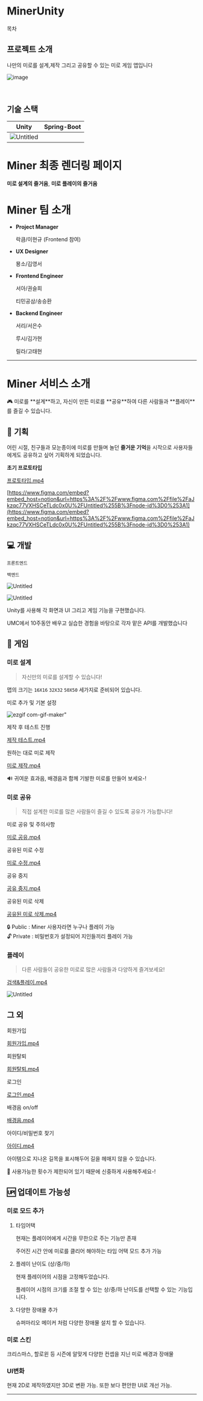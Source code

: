 # MinerUnity

목차

## 프로젝트 소개

<p align="justify">
 나만의 미로를 설계,제작 그리고 공유할 수 있는 미로 게임 앱입니다
</p>

![image](https://user-images.githubusercontent.com/77333310/208292316-60767263-ced4-4ee8-b6e1-147305351b4a.png)


<br>

## 기술 스택

| Unity | Spring-Boot |
| :--------: | :--------: |
|  ![Untitled](https://s3-us-west-2.amazonaws.com/secure.notion-static.com/c7d1bf8c-4f5d-49b2-8a82-7b2d4c42d205/Untitled.png) |     |  ![Untitled](https://s3-us-west-2.amazonaws.com/secure.notion-static.com/c56a7984-047c-48a6-9101-d32b961d0e12/Untitled.png)|




# Miner 최종 렌더링 페이지

**미로 설계의 즐거움**, **미로 플레이의 즐거움**

# Miner 팀 소개

- **Project Manager**
    
    락큼/이현규
    (Frontend 참여)
    

- **UX Designer**
    
    묭소/김영서
    

- **Frontend Engineer**
    
    서아/권슬희
    
    티민공삼/송승환
    

- **Backend Engineer**
    
    서리/서은수
    
    루시/김가현
    
    릴라/고태현
    

---

# Miner 서비스 소개

<aside>
🎮 미로를 **설계**하고, 자신이 만든 미로를 **공유**하여 다른 사람들과 **플레이**를 즐길 수 있습니다.

</aside>

## 📝 기획

어린 시절, 친구들과 모눈종이에 미로를 만들며 놀던 **즐거운 기억**을 시작으로 사용자들에게도 공유하고 싶어 기획하게 되었습니다.

**초기 프로토타입**

[프로토타입.mp4](Miner%20%E1%84%8E%E1%85%AC%E1%84%8C%E1%85%A9%E1%86%BC%20%E1%84%85%E1%85%A6%E1%86%AB%E1%84%83%E1%85%A5%E1%84%85%E1%85%B5%E1%86%BC%20%E1%84%91%E1%85%A6%E1%84%8B%E1%85%B5%E1%84%8C%E1%85%B5%203fa26fd11c7f4703acf918d734d80099/%ED%94%84%EB%A1%9C%ED%86%A0%ED%83%80%EC%9E%85.mp4)

[https://www.figma.com/embed?embed_host=notion&url=https%3A%2F%2Fwww.figma.com%2Ffile%2FaJkzqc77VXHSCeTLdc0x0U%2FUntitled%255B%3Fnode-id%3D0%253A1](https://www.figma.com/embed?embed_host=notion&url=https%3A%2F%2Fwww.figma.com%2Ffile%2FaJkzqc77VXHSCeTLdc0x0U%2FUntitled%255B%3Fnode-id%3D0%253A1)

## 💻 개발

`프론트엔드`

`백엔드`

![Untitled](Miner%20%E1%84%8E%E1%85%AC%E1%84%8C%E1%85%A9%E1%86%BC%20%E1%84%85%E1%85%A6%E1%86%AB%E1%84%83%E1%85%A5%E1%84%85%E1%85%B5%E1%86%BC%20%E1%84%91%E1%85%A6%E1%84%8B%E1%85%B5%E1%84%8C%E1%85%B5%203fa26fd11c7f4703acf918d734d80099/Untitled.png)

![Untitled](Miner%20%E1%84%8E%E1%85%AC%E1%84%8C%E1%85%A9%E1%86%BC%20%E1%84%85%E1%85%A6%E1%86%AB%E1%84%83%E1%85%A5%E1%84%85%E1%85%B5%E1%86%BC%20%E1%84%91%E1%85%A6%E1%84%8B%E1%85%B5%E1%84%8C%E1%85%B5%203fa26fd11c7f4703acf918d734d80099/Untitled%201.png)

Unity를 사용해 각 화면과 UI 그리고 게임 기능을 구현했습니다.

UMC에서 10주동안 배우고 실습한 경험을 바탕으로 각자 맡은 API를 개발했습니다

## 💫 게임

### 미로 설계

> 자신만의 미로를 설계할 수 있습니다!
> 

맵의 크기는 `16X16`  `32X32` `50X50` 세가지로 준비되어 있습니다.

미로 추가 및 기본 설정

![ezgif com-gif-maker](https://user-images.githubusercontent.com/77333310/208292535-c7bf56b0-92aa-4d47-9c26-fd65da555869.gif)"


제작 후 테스트 진행

[제작 테스트.mp4](Miner%20%E1%84%8E%E1%85%AC%E1%84%8C%E1%85%A9%E1%86%BC%20%E1%84%85%E1%85%A6%E1%86%AB%E1%84%83%E1%85%A5%E1%84%85%E1%85%B5%E1%86%BC%20%E1%84%91%E1%85%A6%E1%84%8B%E1%85%B5%E1%84%8C%E1%85%B5%203fa26fd11c7f4703acf918d734d80099/%EC%A0%9C%EC%9E%91_%ED%85%8C%EC%8A%A4%ED%8A%B8.mp4)

원하는 대로 미로 제작

[미로 제작.mp4](Miner%20%E1%84%8E%E1%85%AC%E1%84%8C%E1%85%A9%E1%86%BC%20%E1%84%85%E1%85%A6%E1%86%AB%E1%84%83%E1%85%A5%E1%84%85%E1%85%B5%E1%86%BC%20%E1%84%91%E1%85%A6%E1%84%8B%E1%85%B5%E1%84%8C%E1%85%B5%203fa26fd11c7f4703acf918d734d80099/%EB%AF%B8%EB%A1%9C_%EC%A0%9C%EC%9E%91.mp4)

<aside>
🔊 귀여운 효과음, 배경음과 함께 기발한 미로를 만들어 보세요-!

</aside>

### **미로 공유**

> 직접 설계한 미로를 많은 사람들이 즐길 수 있도록 공유가 가능합니다!
> 

미로 공유 및 주의사항

[미로 공유.mp4](Miner%20%E1%84%8E%E1%85%AC%E1%84%8C%E1%85%A9%E1%86%BC%20%E1%84%85%E1%85%A6%E1%86%AB%E1%84%83%E1%85%A5%E1%84%85%E1%85%B5%E1%86%BC%20%E1%84%91%E1%85%A6%E1%84%8B%E1%85%B5%E1%84%8C%E1%85%B5%203fa26fd11c7f4703acf918d734d80099/%EB%AF%B8%EB%A1%9C_%EA%B3%B5%EC%9C%A0.mp4)

공유된 미로 수정

[미로 수정.mp4](Miner%20%E1%84%8E%E1%85%AC%E1%84%8C%E1%85%A9%E1%86%BC%20%E1%84%85%E1%85%A6%E1%86%AB%E1%84%83%E1%85%A5%E1%84%85%E1%85%B5%E1%86%BC%20%E1%84%91%E1%85%A6%E1%84%8B%E1%85%B5%E1%84%8C%E1%85%B5%203fa26fd11c7f4703acf918d734d80099/%EB%AF%B8%EB%A1%9C_%EC%88%98%EC%A0%95.mp4)

공유 중지

[공유 중지.mp4](Miner%20%E1%84%8E%E1%85%AC%E1%84%8C%E1%85%A9%E1%86%BC%20%E1%84%85%E1%85%A6%E1%86%AB%E1%84%83%E1%85%A5%E1%84%85%E1%85%B5%E1%86%BC%20%E1%84%91%E1%85%A6%E1%84%8B%E1%85%B5%E1%84%8C%E1%85%B5%203fa26fd11c7f4703acf918d734d80099/%EA%B3%B5%EC%9C%A0_%EC%A4%91%EC%A7%80.mp4)

공유된 미로 삭제

[공유된 미로 삭제.mp4](Miner%20%E1%84%8E%E1%85%AC%E1%84%8C%E1%85%A9%E1%86%BC%20%E1%84%85%E1%85%A6%E1%86%AB%E1%84%83%E1%85%A5%E1%84%85%E1%85%B5%E1%86%BC%20%E1%84%91%E1%85%A6%E1%84%8B%E1%85%B5%E1%84%8C%E1%85%B5%203fa26fd11c7f4703acf918d734d80099/%EA%B3%B5%EC%9C%A0%EB%90%9C_%EB%AF%B8%EB%A1%9C_%EC%82%AD%EC%A0%9C.mp4)

<aside>
🔒 Public : Miner 사용자라면 누구나 플레이 가능

</aside>

<aside>
🔓 Private : 비밀번호가 설정되어 지인들끼리 플레이 가능

</aside>

### **플레이**

> 다른 사람들이 공유한 미로로 많은 사람들과 다양하게 즐겨보세요!
> 

[검색&플레이.mp4](Miner%20%E1%84%8E%E1%85%AC%E1%84%8C%E1%85%A9%E1%86%BC%20%E1%84%85%E1%85%A6%E1%86%AB%E1%84%83%E1%85%A5%E1%84%85%E1%85%B5%E1%86%BC%20%E1%84%91%E1%85%A6%E1%84%8B%E1%85%B5%E1%84%8C%E1%85%B5%203fa26fd11c7f4703acf918d734d80099/%EA%B2%80%EC%83%89%ED%94%8C%EB%A0%88%EC%9D%B4.mp4)

![Untitled](Miner%20%E1%84%8E%E1%85%AC%E1%84%8C%E1%85%A9%E1%86%BC%20%E1%84%85%E1%85%A6%E1%86%AB%E1%84%83%E1%85%A5%E1%84%85%E1%85%B5%E1%86%BC%20%E1%84%91%E1%85%A6%E1%84%8B%E1%85%B5%E1%84%8C%E1%85%B5%203fa26fd11c7f4703acf918d734d80099/Untitled%202.png)

## 그 외

회원가입

[회원가입.mp4](Miner%20%E1%84%8E%E1%85%AC%E1%84%8C%E1%85%A9%E1%86%BC%20%E1%84%85%E1%85%A6%E1%86%AB%E1%84%83%E1%85%A5%E1%84%85%E1%85%B5%E1%86%BC%20%E1%84%91%E1%85%A6%E1%84%8B%E1%85%B5%E1%84%8C%E1%85%B5%203fa26fd11c7f4703acf918d734d80099/%ED%9A%8C%EC%9B%90%EA%B0%80%EC%9E%85.mp4)

회원탈퇴

[회원탈퇴.mp4](Miner%20%E1%84%8E%E1%85%AC%E1%84%8C%E1%85%A9%E1%86%BC%20%E1%84%85%E1%85%A6%E1%86%AB%E1%84%83%E1%85%A5%E1%84%85%E1%85%B5%E1%86%BC%20%E1%84%91%E1%85%A6%E1%84%8B%E1%85%B5%E1%84%8C%E1%85%B5%203fa26fd11c7f4703acf918d734d80099/%ED%9A%8C%EC%9B%90%ED%83%88%ED%87%B4.mp4)

로그인

[로그인.mp4](Miner%20%E1%84%8E%E1%85%AC%E1%84%8C%E1%85%A9%E1%86%BC%20%E1%84%85%E1%85%A6%E1%86%AB%E1%84%83%E1%85%A5%E1%84%85%E1%85%B5%E1%86%BC%20%E1%84%91%E1%85%A6%E1%84%8B%E1%85%B5%E1%84%8C%E1%85%B5%203fa26fd11c7f4703acf918d734d80099/%EB%A1%9C%EA%B7%B8%EC%9D%B8.mp4)

배경음 on/off

[배경음.mp4](Miner%20%E1%84%8E%E1%85%AC%E1%84%8C%E1%85%A9%E1%86%BC%20%E1%84%85%E1%85%A6%E1%86%AB%E1%84%83%E1%85%A5%E1%84%85%E1%85%B5%E1%86%BC%20%E1%84%91%E1%85%A6%E1%84%8B%E1%85%B5%E1%84%8C%E1%85%B5%203fa26fd11c7f4703acf918d734d80099/%EB%B0%B0%EA%B2%BD%EC%9D%8C.mp4)

아이디/비밀번호 찾기

[아이디.mp4](Miner%20%E1%84%8E%E1%85%AC%E1%84%8C%E1%85%A9%E1%86%BC%20%E1%84%85%E1%85%A6%E1%86%AB%E1%84%83%E1%85%A5%E1%84%85%E1%85%B5%E1%86%BC%20%E1%84%91%E1%85%A6%E1%84%8B%E1%85%B5%E1%84%8C%E1%85%B5%203fa26fd11c7f4703acf918d734d80099/%EC%95%84%EC%9D%B4%EB%94%94.mp4)

아이템으로 지나온 길목을 표시해두어 길을 헤매지 않을 수 있습니다.

<aside>
🍞 사용가능한 횟수가 제한되어 있기 때문에 신중하게 사용해주세요-!

</aside>

## 🆙 업데이트 가능성

### **미로 모드 추가**

1. 타임어택
    
    현재는 플레이어에게 시간을 무한으로 주는 기능만 존재
    
    주어진 시간 안에 미로를 클리어 해야하는 타임 어택 모드 추가 가능
    
2. 플레이 난이도 (상/중/하)
    
    현재 플레이어의 시점을 고정해두었습니다.
    
    플레이어 시점의 크기를 조절 할 수 있는 상/중/하 난이도를 선택할 수 있는 기능입니다.
    
3. 다양한 장애물 추가
    
     슈퍼마리오 메이커 처럼 다양한 장애물 설치 할 수 있습니다.
    

### 미로 스킨

크리스마스, 할로윈 등 시즌에 알맞게 다양한 컨셉을 지닌 미로 배경과 장애물

### UI변화

현재 2D로 제작하였지만 3D로 변환 가능. 또한 보다 편안한 UI로 개선 가능.

---
